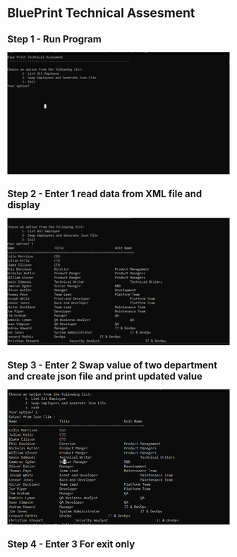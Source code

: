 # BluePrint Technical Assesment

## Step 1 - Run Program

![Home](/ss/home.PNG)


## Step 2 - Enter 1 read data from XML file and display

![1](/ss/1.PNG)



## Step 3 - Enter 2 Swap value of two department and create json file and print updated value

![2](/ss/2.PNG)


## Step 4 - Enter 3 For exit only

